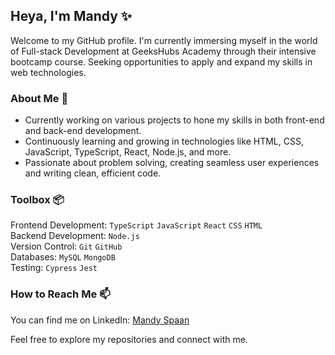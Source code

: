 ## Heya, I'm Mandy ✨

Welcome to my GitHub profile. I'm currently immersing myself in the world of Full-stack Development at GeeksHubs Academy through their intensive bootcamp course. Seeking opportunities to apply and expand my skills in web technologies.

### About Me 🌱
- Currently working on various projects to hone my skills in both front-end and back-end development.
- Continuously learning and growing in technologies like HTML, CSS, JavaScript, TypeScript, React, Node.js, and more.
- Passionate about problem solving, creating seamless user experiences and writing clean, efficient code.

### Toolbox 📦
Frontend Development: `TypeScript` `JavaScript` `React` `CSS` `HTML` <br>
Backend Development: `Node.js`<br>
Version Control: `Git` `GitHub` <br>
Databases: `MySQL` `MongoDB` <br>
Testing: `Cypress` `Jest`


### How to Reach Me 📫 
You can find me on LinkedIn: [Mandy Spaan](https://www.linkedin.com/in/mandyspaan/)

Feel free to explore my repositories and connect with me. 
